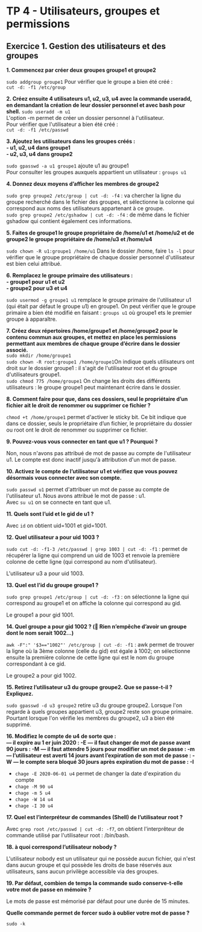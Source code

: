 # TP 4 - Utilisateurs, groupes et permissions

## Exercice 1. Gestion des utilisateurs et des groupes

**1. Commencez par créer deux groupes groupe1 et groupe2**  

`sudo addgroup groupe1`
Pour vérifier que le groupe a bien été créé :  
`cut -d: -f1 /etc/group`

**2. Créez ensuite 4 utilisateurs u1, u2, u3, u4 avec la commande useradd, en demandant la création de
leur dossier personnel et avec bash pour shell.**
`sudo useradd -m u1`  
L'option -m permet de créer un dossier personnel à l'utilisateur.  
Pour vérifier que l'utilisateur a bien été créé :  
`cut -d: -f1 /etc/passwd`

**3. Ajoutez les utilisateurs dans les groupes créés :**  
**- u1, u2, u4 dans groupe1**  
**- u2, u3, u4 dans groupe2**  

`sudo gpasswd -a u1 groupe1` ajoute u1 au groupe1  
Pour consulter les groupes auxquels appartient un utilisateur : `groups u1`

**4. Donnez deux moyens d’afficher les membres de groupe2**  

`sudo grep groupe2 /etc/group | cut -d: -f4` : va chercher la ligne du groupe recherché dans le fichier des groupes, et sélectionne la colonne qui correspond aux noms des utilisateurs appartenant à ce groupe.  
`sudo grep groupe2 /etc/gshadow | cut -d: -f4` : de même dans le fichier gshadow qui contient également ces informations.  

**5. Faites de groupe1 le groupe propriétaire de /home/u1 et /home/u2 et de groupe2 le groupe propriétaire
de /home/u3 et /home/u4**  

`sudo chown -R u1:groupe1 /home/u1`
Dans le dossier /home, faire `ls -l` pour vérifier que le groupe propriétaire de chaque dossier personnel d'utilisateur est bien celui attribué.  

**6. Remplacez le groupe primaire des utilisateurs :**  
**- groupe1 pour u1 et u2**  
**- groupe2 pour u3 et u4**  

`sudo usermod -g groupe1 u1` remplace le groupe primaire de l'utilisateur u1 (qui était par défaut le groupe u1) en groupe1.
On peut vérifier que le groupe primaire a bien été modifié en faisant : `groups u1` où groupe1 ets le premier groupe à apparaître. 

**7. Créez deux répertoires /home/groupe1 et /home/groupe2 pour le contenu commun aux groupes, et
mettez en place les permissions permettant aux membres de chaque groupe d’écrire dans le dossier
associé.**  
`sudo mkdir /home/groupe1`  
`sudo chown -R root:groupe1 /home/groupe1`On indique quels utilisateurs ont droit sur le dossier groupe1 : il s'agit de l'utilisateur root et du groupe d'utilisateurs groupe1.  
`sudo chmod 775 /home/groupe1` On change les droits des différents utilisateurs : le groupe groupe1 peut maintenant écrire dans le dossier.  

**8. Comment faire pour que, dans ces dossiers, seul le propriétaire d’un fichier ait le droit de renommer
ou supprimer ce fichier ?**  

`chmod +t /home/groupe1` permet d'activer le sticky bit. Ce bit indique que dans ce dossier, seuls le propriétaire d’un fichier, le propriétaire du dossier ou root ont le droit de renommer ou supprimer ce fichier.  

**9. Pouvez-vous vous connecter en tant que u1 ? Pourquoi ?**  

Non, nous n'avons pas attribué de mot de passe au compte de l'utilisateur u1. Le compte est donc inactif jusqu'à attribution d'un mot de passe.

**10. Activez le compte de l’utilisateur u1 et vérifiez que vous pouvez désormais vous connecter avec son
compte.**  

`sudo passwd u1` permet d'attribuer un mot de passe au compte de l'utilisateur u1. Nous avons attribué le mot de passe : u1.  
Avec `su u1` on se connecte en tant que u1.

**11. Quels sont l’uid et le gid de u1 ?** 

Avec `id` on obtient uid=1001 et gid=1001.  

**12. Quel utilisateur a pour uid 1003 ?** 

`sudo cut -d: -f1-3 /etc/passwd | grep 1003 | cut -d: -f1` : permet de récupérer la ligne qui comprend un uid de 1003 et renvoie la première colonne de cette ligne (qui correspond au nom d'utilisateur).  

L'utilisateur u3 a pour uid 1003.

**13. Quel est l’id du groupe groupe1 ?**

`sudo grep groupe1 /etc/group | cut -d: -f3` : on sélectionne la ligne qui correspond au groupe1 et on affiche la colonne qui correspond au gid.

Le groupe1 a pour gid 1001.

**14. Quel groupe a pour gid 1002 ? ( Rien n’empêche d’avoir un groupe dont le nom serait 1002...)**  

`awk -F":" '$3=="1002"' /etc/group | cut -d: -f1` : awk permet de trouver la ligne où la 3ème colonne (celle du gid) est égale à 1002; on sélectionne ensuite la première colonne de cette ligne qui est le nom du groupe correspondant à ce gid.

Le groupe2 a pour gid 1002.

**15. Retirez l’utilisateur u3 du groupe groupe2. Que se passe-t-il ? Expliquez.**  

`sudo gpasswd -d u3 groupe2` retire u3 du groupe groupe2.
Lorsque l'on regarde à quels groupes appartient u3, groupe2 reste son groupe primaire. Pourtant lorsque l'on vérifie les membres du groupe2, u3 a bien été supprimé. 


**16. Modifiez le compte de u4 de sorte que :**  
**— il expire au 1 er juin 2020  : -E**
**— il faut changer de mot de passe avant 90 jours  : -M**
**— il faut attendre 5 jours pour modifier un mot de passe  : -m**
**— l’utilisateur est averti 14 jours avant l’expiration de son mot de passe : -W** 
**— le compte sera bloqué 30 jours après expiration du mot de passe  : -I**

- `chage -E 2020-06-01 u4` permet de changer la date d'expiration du compte
- `chage -M 90 u4`
- `chage -m 5 u4`
- `chage -W 14 u4`
- `chage -I 30 u4`

**17. Quel est l’interpréteur de commandes (Shell) de l’utilisateur root ?**  

Avec `grep root /etc/passwd | cut -d: -f7`, on obtient l'interprêteur de commande utilisé par l'utilisateur root : /bin/bash.  

**18. à quoi correspond l’utilisateur nobody ?**  

L'utilisateur nobody est un utilisateur qui ne possède aucun fichier, qui n'est dans aucun groupe et qui possède les droits de base réservés aux utilisateurs, sans aucun privilège accessible via des groupes.

**19. Par défaut, combien de temps la commande sudo conserve-t-elle votre mot de passe en mémoire ?**

Le mots de passe est mémorisé par défaut pour une durée de 15 minutes.  

**Quelle commande permet de forcer sudo à oublier votre mot de passe ?** 

`sudo -k`


